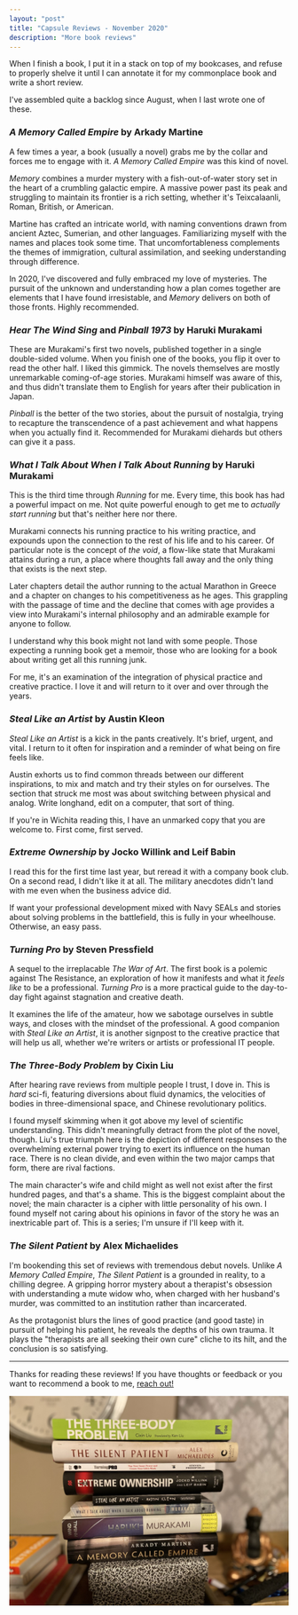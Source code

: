 ```yaml
---
layout: "post"
title: "Capsule Reviews - November 2020"
description: "More book reviews"
---
```


When I finish a book, I put it in a stack on top of my bookcases, and refuse to properly shelve it until I can annotate it for my commonplace book and write a short review.

I've assembled quite a backlog since August, when I last wrote one of these. 

### *A Memory Called Empire* by Arkady Martine

A few times a year, a book (usually a novel) grabs me by the collar and forces me to engage with it. *A Memory Called Empire* was this kind of novel.

*Memory* combines a murder mystery with a fish-out-of-water story set in the heart of a crumbling galactic empire. A massive power past its peak and struggling to maintain its frontier is a rich setting, whether it's Teixcalaanli, Roman, British, or American. 

Martine has crafted an intricate world, with naming conventions drawn from ancient Aztec, Sumerian, and other languages. Familiarizing myself with the names and places took some time. That uncomfortableness complements the themes of immigration, cultural assimilation, and seeking understanding through difference. 

In 2020, I've discovered and fully embraced my love of mysteries. The pursuit of the unknown and understanding how a plan comes together are elements that I have found irresistable, and *Memory* delivers on both of those fronts. Highly recommended.

### *Hear The Wind Sing* and *Pinball 1973* by Haruki Murakami

These are Murakami's first two novels, published together in a single double-sided volume. When you finish one of the books, you flip it over to read the other half. I liked this gimmick. The novels themselves are mostly unremarkable coming-of-age stories. Murakami himself was aware of this, and thus didn't translate them to English for years after their publication in Japan.

*Pinball* is the better of the two stories, about the pursuit of nostalgia, trying to recapture the transcendence of a past achievement and what happens when you actually find it. Recommended for Murakami diehards but others can give it a pass.

### *What I Talk About When I Talk About Running* by Haruki Murakami

This is the third time through *Running* for me. Every time, this book has had a powerful impact on me. Not quite powerful enough to get me to *actually start running* but that's neither here nor there.

Murakami connects his running practice to his writing practice, and expounds upon the connection to the rest of his life and to his career. Of particular note is the concept of *the void*, a flow-like state that Murakami attains during a run, a place where thoughts fall away and the only thing that exists is the next step. 

Later chapters detail the author running to the actual Marathon in Greece and a chapter on changes to his competitiveness as he ages. This grappling with the passage of time and the decline that comes with age provides a view into Murakami's internal philosophy and an admirable example for anyone to follow.

I understand why this book might not land with some people. Those expecting a running book get a memoir, those who are looking for a book about writing get all this running junk. 

For me, it's an examination of the integration of physical practice and creative practice. I love it and will return to it over and over through the years.

### *Steal Like an Artist* by Austin Kleon

*Steal Like an Artist* is a kick in the pants creatively. It's brief, urgent, and vital. I return to it often for inspiration and a reminder of what being on fire feels like. 

Austin exhorts us to find common threads between our different inspirations, to mix and match and try their styles on for ourselves. The section that struck me most was about switching between physical and analog. Write longhand, edit on a computer, that sort of thing.

If you're in Wichita reading this, I have an unmarked copy that you are welcome to. First come, first served.

### *Extreme Ownership* by Jocko Willink and Leif Babin

I read this for the first time last year, but reread it with a company book club. On a second read, I didn't like it at all. The military anecdotes didn't land with me even when the business advice did. 

If want your professional development mixed with Navy SEALs and stories about solving problems in the battlefield, this is fully in your wheelhouse. Otherwise, an easy pass.

### *Turning Pro* by Steven Pressfield

A sequel to the irreplacable *The War of Art*. The first book is a polemic against The Resistance, an exploration of how it manifests and what it *feels like* to be a professional. *Turning Pro* is a more practical guide to the day-to-day fight against stagnation and creative death. 

It examines the life of the amateur, how we sabotage ourselves in subtle ways, and closes with the mindset of the professional. A good companion with *Steal Like an Artist*, it is another signpost to the creative practice that will help us all, whether we're writers or artists or professional IT people.

### *The Three-Body Problem* by Cixin Liu

After hearing rave reviews from multiple people I trust, I dove in. This is *hard* sci-fi, featuring diversions about fluid dynamics, the velocities of bodies in three-dimensional space, and Chinese revolutionary politics.

I found myself skimming when it got above my level of scientific understanding. This didn't meaningfully detract from the plot of the novel, though. Liu's true triumph here is the depiction of different responses to the overwhelming external power trying to exert its influence on the human race. There is no clean divide, and even within the two major camps that form, there are rival factions.

The main character's wife and child might as well not exist after the first hundred pages, and that's a shame. This is the biggest complaint about the novel; the main character is a cipher with little personality of his own. I found myself not caring about his opinions in favor of the story he was an inextricable part of. This is a series; I'm unsure if I'll keep with it.

### *The Silent Patient* by Alex Michaelides

I'm bookending this set of reviews with tremendous debut novels. Unlike *A Memory Called Empire*, *The Silent Patient* is a grounded in reality, to a chilling degree. A gripping horror mystery about a therapist's obsession with understanding a mute widow who, when charged with her husband's murder, was committed to an institution rather than incarcerated.

As the protagonist blurs the lines of good practice (and good taste) in pursuit of helping his patient, he reveals the depths of his own trauma. It plays the "therapists are all seeking their own cure" cliche to its hilt, and the conclusion is so satisfying.

---
Thanks for reading these reviews! If you have thoughts or feedback or you want to recommend a book to me, [reach out!](/about)

![A stack of books I've read recently](/uploads/recent_reads_nov_2020.jpeg)